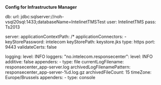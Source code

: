 **Config for Infrastructure Manager**

db:
  url: jdbc:sqlserver://noh-vsql20sql:1433;databaseName=IntelinetTMSTest
  user: IntelinetTMS
  pass: Ts2013

server:
    applicationContextPath: /*
    applicationConnectors:
        - keyStorePassword: intelecom
          keyStorePath: keystore.jks
          type: https
          port: 9443
          validateCerts: false

logging:
  level: INFO
  loggers:
    "no.intelecom.responsecenter": 
      level: INFO
      additive: false
      appenders:
        - type: file
          currentLogFilename: responsecenter_app-server.log
          archivedLogFilenamePattern: responsecenter_app-server-%d.log.gz
          archivedFileCount: 15
          timeZone: Europe/Brussels
  appenders:
    - type: console